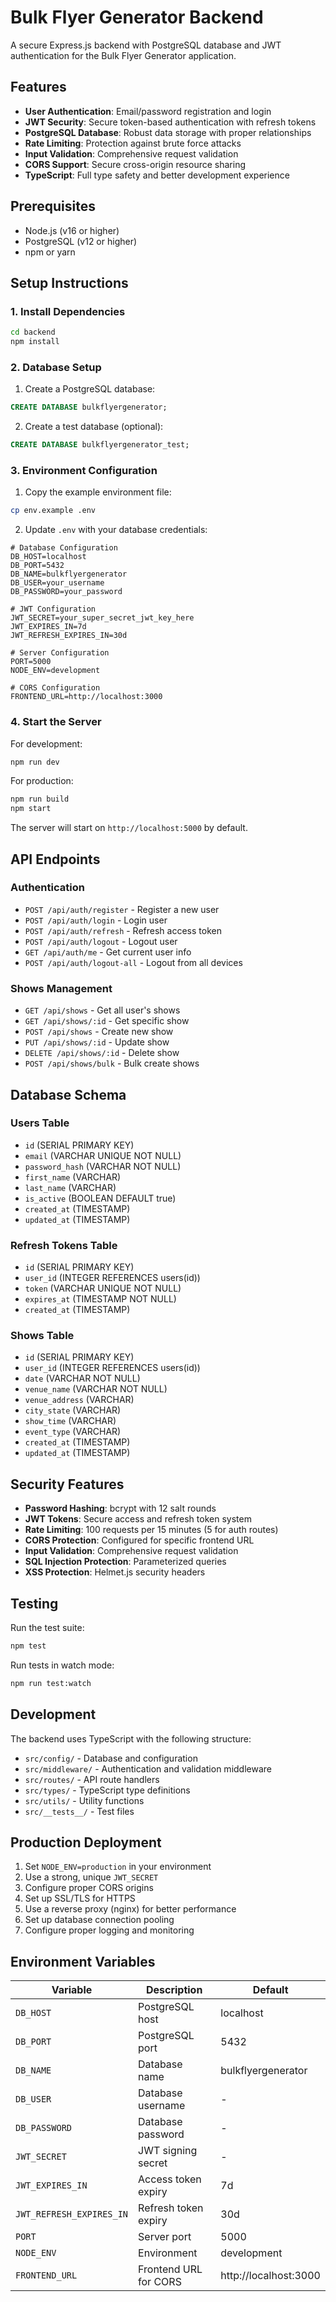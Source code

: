 # Bulk Flyer Generator Backend

A secure Express.js backend with PostgreSQL database and JWT authentication for the Bulk Flyer Generator application.

## Features

- **User Authentication**: Email/password registration and login
- **JWT Security**: Secure token-based authentication with refresh tokens
- **PostgreSQL Database**: Robust data storage with proper relationships
- **Rate Limiting**: Protection against brute force attacks
- **Input Validation**: Comprehensive request validation
- **CORS Support**: Secure cross-origin resource sharing
- **TypeScript**: Full type safety and better development experience

## Prerequisites

- Node.js (v16 or higher)
- PostgreSQL (v12 or higher)
- npm or yarn

## Setup Instructions

### 1. Install Dependencies

```bash
cd backend
npm install
```

### 2. Database Setup

1. Create a PostgreSQL database:
```sql
CREATE DATABASE bulkflyergenerator;
```

2. Create a test database (optional):
```sql
CREATE DATABASE bulkflyergenerator_test;
```

### 3. Environment Configuration

1. Copy the example environment file:
```bash
cp env.example .env
```

2. Update `.env` with your database credentials:
```env
# Database Configuration
DB_HOST=localhost
DB_PORT=5432
DB_NAME=bulkflyergenerator
DB_USER=your_username
DB_PASSWORD=your_password

# JWT Configuration
JWT_SECRET=your_super_secret_jwt_key_here
JWT_EXPIRES_IN=7d
JWT_REFRESH_EXPIRES_IN=30d

# Server Configuration
PORT=5000
NODE_ENV=development

# CORS Configuration
FRONTEND_URL=http://localhost:3000
```

### 4. Start the Server

For development:
```bash
npm run dev
```

For production:
```bash
npm run build
npm start
```

The server will start on `http://localhost:5000` by default.

## API Endpoints

### Authentication

- `POST /api/auth/register` - Register a new user
- `POST /api/auth/login` - Login user
- `POST /api/auth/refresh` - Refresh access token
- `POST /api/auth/logout` - Logout user
- `GET /api/auth/me` - Get current user info
- `POST /api/auth/logout-all` - Logout from all devices

### Shows Management

- `GET /api/shows` - Get all user's shows
- `GET /api/shows/:id` - Get specific show
- `POST /api/shows` - Create new show
- `PUT /api/shows/:id` - Update show
- `DELETE /api/shows/:id` - Delete show
- `POST /api/shows/bulk` - Bulk create shows

## Database Schema

### Users Table
- `id` (SERIAL PRIMARY KEY)
- `email` (VARCHAR UNIQUE NOT NULL)
- `password_hash` (VARCHAR NOT NULL)
- `first_name` (VARCHAR)
- `last_name` (VARCHAR)
- `is_active` (BOOLEAN DEFAULT true)
- `created_at` (TIMESTAMP)
- `updated_at` (TIMESTAMP)

### Refresh Tokens Table
- `id` (SERIAL PRIMARY KEY)
- `user_id` (INTEGER REFERENCES users(id))
- `token` (VARCHAR UNIQUE NOT NULL)
- `expires_at` (TIMESTAMP NOT NULL)
- `created_at` (TIMESTAMP)

### Shows Table
- `id` (SERIAL PRIMARY KEY)
- `user_id` (INTEGER REFERENCES users(id))
- `date` (VARCHAR NOT NULL)
- `venue_name` (VARCHAR NOT NULL)
- `venue_address` (VARCHAR)
- `city_state` (VARCHAR)
- `show_time` (VARCHAR)
- `event_type` (VARCHAR)
- `created_at` (TIMESTAMP)
- `updated_at` (TIMESTAMP)

## Security Features

- **Password Hashing**: bcrypt with 12 salt rounds
- **JWT Tokens**: Secure access and refresh token system
- **Rate Limiting**: 100 requests per 15 minutes (5 for auth routes)
- **CORS Protection**: Configured for specific frontend URL
- **Input Validation**: Comprehensive request validation
- **SQL Injection Protection**: Parameterized queries
- **XSS Protection**: Helmet.js security headers

## Testing

Run the test suite:
```bash
npm test
```

Run tests in watch mode:
```bash
npm run test:watch
```

## Development

The backend uses TypeScript with the following structure:
- `src/config/` - Database and configuration
- `src/middleware/` - Authentication and validation middleware
- `src/routes/` - API route handlers
- `src/types/` - TypeScript type definitions
- `src/utils/` - Utility functions
- `src/__tests__/` - Test files

## Production Deployment

1. Set `NODE_ENV=production` in your environment
2. Use a strong, unique `JWT_SECRET`
3. Configure proper CORS origins
4. Set up SSL/TLS for HTTPS
5. Use a reverse proxy (nginx) for better performance
6. Set up database connection pooling
7. Configure proper logging and monitoring

## Environment Variables

| Variable | Description | Default |
|----------|-------------|---------|
| `DB_HOST` | PostgreSQL host | localhost |
| `DB_PORT` | PostgreSQL port | 5432 |
| `DB_NAME` | Database name | bulkflyergenerator |
| `DB_USER` | Database username | - |
| `DB_PASSWORD` | Database password | - |
| `JWT_SECRET` | JWT signing secret | - |
| `JWT_EXPIRES_IN` | Access token expiry | 7d |
| `JWT_REFRESH_EXPIRES_IN` | Refresh token expiry | 30d |
| `PORT` | Server port | 5000 |
| `NODE_ENV` | Environment | development |
| `FRONTEND_URL` | Frontend URL for CORS | http://localhost:3000 |
